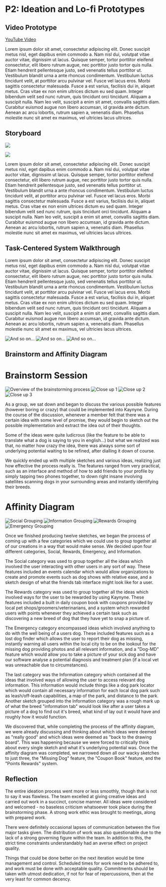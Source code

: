 # P2: Ideation and Lo-fi Prototypes

## Video Prototype

[YouTube Video](https://www.youtube.com/watch?v=qorukLbK_k4)

Lorem ipsum dolor sit amet, consectetur adipiscing elit. Donec suscipit metus nisl, eget dapibus enim commodo a. Nam nisl dui, volutpat vitae auctor vitae, dignissim ut lacus. Quisque semper, tortor porttitor eleifend consectetur, elit libero rutrum augue, nec porttitor justo tortor quis nulla. Etiam hendrerit pellentesque justo, sed venenatis tellus porttitor ut. Vestibulum blandit urna a ante rhoncus condimentum. Vestibulum luctus tincidunt velit, at porttitor arcu pulvinar vel. Fusce vel lacus eros. Morbi sagittis consectetur malesuada. Fusce a est varius, facilisis dui in, aliquet metus. Cras vitae ex non enim ultrices dictum eu sed quam. Integer bibendum velit sed nunc rutrum, quis tincidunt orci tincidunt. Aliquam a suscipit nulla. Nam leo velit, suscipit a enim sit amet, convallis sagittis diam. Curabitur euismod augue non libero accumsan, id gravida ante dictum. Aenean ac arcu lobortis, rutrum sapien a, venenatis diam. Phasellus molestie nunc sit amet ex maximus, vel ultricies lacus ultrices.

## Storyboard

![](http://i.imgur.com/IwUGUmN.jpg?1)

![](http://i.imgur.com/84C1wOu.jpg?1)


Lorem ipsum dolor sit amet, consectetur adipiscing elit. Donec suscipit metus nisl, eget dapibus enim commodo a. Nam nisl dui, volutpat vitae auctor vitae, dignissim ut lacus. Quisque semper, tortor porttitor eleifend consectetur, elit libero rutrum augue, nec porttitor justo tortor quis nulla. Etiam hendrerit pellentesque justo, sed venenatis tellus porttitor ut. Vestibulum blandit urna a ante rhoncus condimentum. Vestibulum luctus tincidunt velit, at porttitor arcu pulvinar vel. Fusce vel lacus eros. Morbi sagittis consectetur malesuada. Fusce a est varius, facilisis dui in, aliquet metus. Cras vitae ex non enim ultrices dictum eu sed quam. Integer bibendum velit sed nunc rutrum, quis tincidunt orci tincidunt. Aliquam a suscipit nulla. Nam leo velit, suscipit a enim sit amet, convallis sagittis diam. Curabitur euismod augue non libero accumsan, id gravida ante dictum. Aenean ac arcu lobortis, rutrum sapien a, venenatis diam. Phasellus molestie nunc sit amet ex maximus, vel ultricies lacus ultrices.

## Task-Centered System Walkthrough

Lorem ipsum dolor sit amet, consectetur adipiscing elit. Donec suscipit metus nisl, eget dapibus enim commodo a. Nam nisl dui, volutpat vitae auctor vitae, dignissim ut lacus. Quisque semper, tortor porttitor eleifend consectetur, elit libero rutrum augue, nec porttitor justo tortor quis nulla. Etiam hendrerit pellentesque justo, sed venenatis tellus porttitor ut. Vestibulum blandit urna a ante rhoncus condimentum. Vestibulum luctus tincidunt velit, at porttitor arcu pulvinar vel. Fusce vel lacus eros. Morbi sagittis consectetur malesuada. Fusce a est varius, facilisis dui in, aliquet metus. Cras vitae ex non enim ultrices dictum eu sed quam. Integer bibendum velit sed nunc rutrum, quis tincidunt orci tincidunt. Aliquam a suscipit nulla. Nam leo velit, suscipit a enim sit amet, convallis sagittis diam. Curabitur euismod augue non libero accumsan, id gravida ante dictum. Aenean ac arcu lobortis, rutrum sapien a, venenatis diam. Phasellus molestie nunc sit amet ex maximus, vel ultricies lacus ultrices.


![](http://lorempixel.com/550/450 "And so on...")
![](http://lorempixel.com/550/450 "And so on...")
![](http://lorempixel.com/550/450 "And so on...")

## Brainstorm and Affinity Diagram

# Brainstorm Session
![](http://i.imgur.com/N3RAaC5.jpg "Overview of the brainstorming process")
![](http://i.imgur.com/y1EHItn.jpg "Close up 1")
![](http://i.imgur.com/Cilkx34.jpg "Close up 2")
![](http://i.imgur.com/3z1xZMb.jpg "Close up 3")

As a group, we sat down and began to discuss the various possible features (however boring or crazy) that could be implemented into Kaynyne. During the course of the discussion, whenever a member felt that there was a certain idea with some level of promise, they would begin to sketch out the possible implementation and extract the idea out of their thoughts. 

Some of the ideas were quite ludicrous (like the feature to be able to translate what a dog is saying to you in english...) but what we realized was that, no matter how crazy the idea, there was always some sort of underlying potential waiting to be refined, after dialling it down of course. 

We quickly ended up with multiple sketches and various ideas, realizing just how effective the process really is. The features ranged from very practical, such as an interface and method of how to add friends to your profile by simply tapping two phones together, to down right insane involving satellites scanning dogs in your surrounding areas and instantly identifying their breeds. 

# Affinity Diagram
![](http://i.imgur.com/fYIf7O9.jpg?1 "Social Grouping")
![](http://i.imgur.com/U5Rkdzp.jpg?1 "Information Grouping")
![](http://i.imgur.com/ITlUL3q.jpg?1 "Rewards Grouping")
![](http://i.imgur.com/hJSc9Xl.jpg?1 "Emergency Grouping")

Once we finished producing twelve sketches, we began the process of coming up with a few categories which we could use to group together all of our creations in a way that would make sense. We decided upon four different categories, Social, Rewards, Emergency, and Information.

The Social category was used to group together all the ideas which involved the user interacting with other users in any sort of way. These features included an events calendar which would allow organizations to create and promote events such as dog shows with relative ease, and a sketch design of what the friends tab interface might look like for a user.

The Rewards category was used to group together all the ideas which involved ways for the user to be rewarded by using Kaynyne. These features included a built in daily coupon book with coupons provided by local pet shops/groomers/veterinarians, and a system which rewarded users with points whenever they achieved a certain task such as discovering a new breed of dog that they have yet to snap a picture of.

The Emergency category encompassed ideas which involved anything to do with the well being of a users dog. These included features such as a lost dog finder which allows the user to report their dog as missing, instantly warning all users within the local city to be on the lookout for the missing dog providing photos and all relevant information, and a "Dog-MD" feature which would allow you to take a picture of your sick dog and have our software analyse a potential diagnosis and treatment plan (if a local vet was unreachable due to circumstances).

The last category was the Information category which contained all the ideas that involved ways of allowing the user to access relevant dog information. This information would include things like a dog park locator which would contain all necessary information for each local dog park such as leash/off-leash capabilities, a map of the park, and distance to the park. Another sketch grouped into the Information category was a rough mark up of what the breed "information tab" would look like after a user takes a picture of a dog to find out it's breed, what kind of lay out it would have and roughly how it would function.

We discovered that, while completing the process of the affinity diagram, we were already discussing and thinking about which ideas were deemed as "really good" and which ideas were deemed as "back to the drawing board". This was happening because we were forced to critically think about every single sketch and what it's underlying potential was. Once the affinity diagram was completed, we narrowed down all our wacky sketches to just three, the "Missing Dog" feature, the "Coupon Book" feature, and the "Points Rewards" system. 



## Reflection

The entire ideation process went more or less smoothly, though that is not to say it was flawless. The team excelled at giving creative ideas and carried out work in a succinct, concise manner. All ideas were considered and welcomed - no baseless criticism whatsoever took place during the brainstorming phase. A strong work ethic was brought to meetings, along with prepared work.

There were definitely occasional lapses of communication between the five major tasks given. The distribution of work was also questionable due to the lack of a strong governing figure within the team. In addition to this, the strict time constraints understandably had an averse effect on project quality.

Things that could be done better on the next iteration would be time management and control. Scheduled times for work need to be adhered to, and work must be done with acceptable quality. Commitments should be taken with utmost dedication, if not for fear of repercussions, then at the very least for common decency. 